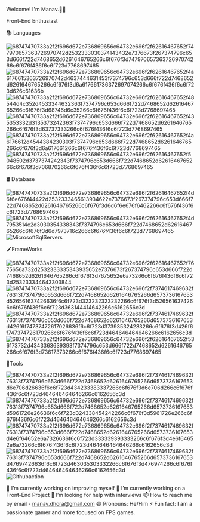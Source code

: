 Welcome! I'm Manav.🙋‍♂️

Front-End Enthusiast

📚 Languages

![68747470733a2f2f696d672e736869656c64732e696f2f62616467652f747970657363726970742d2532333030374143432e7376673f267374796c653d666f722d7468652d6261646765266c6f676f3d74797065736372697074266c6f676f436f6c6f723d7768697465](https://user-images.githubusercontent.com/75903971/235538534-96012ce1-62bb-4313-b133-051ccaf4a3da.svg)![68747470733a2f2f696d672e736869656c64732e696f2f62616467652f4a6176615363726970742d4637444631453f7374796c653d666f722d7468652d6261646765266c6f676f3d6a617661736372697074266c6f676f436f6c6f723d626c61636b](https://user-images.githubusercontent.com/75903971/235538545-64c531e3-2309-4a35-8808-32e4e1028035.svg)![68747470733a2f2f696d672e736869656c64732e696f2f62616467652f48544d4c352d4533344632363f7374796c653d666f722d7468652d6261646765266c6f676f3d68746d6c35266c6f676f436f6c6f723d7768697465](https://user-images.githubusercontent.com/75903971/235538552-859ce4ea-9a77-4b07-a3f5-406f378693e2.svg)![68747470733a2f2f696d672e736869656c64732e696f2f62616467652f435353332d3135373242363f7374796c653d666f722d7468652d6261646765266c6f676f3d63737333266c6f676f436f6c6f723d7768697465](https://user-images.githubusercontent.com/75903971/235538561-8c38502d-b492-46d4-a306-d01ee0d9e036.svg)![68747470733a2f2f696d672e736869656c64732e696f2f62616467652f4a6176612d4544384230303f7374796c653d666f722d7468652d6261646765266c6f676f3d6a617661266c6f676f436f6c6f723d7768697465](https://user-images.githubusercontent.com/75903971/235538570-1d9db858-07d6-40de-9487-d0ad59ceeec1.svg)![68747470733a2f2f696d672e736869656c64732e696f2f62616467652f5048502d3737374242343f7374796c653d666f722d7468652d6261646765266c6f676f3d706870266c6f676f436f6c6f723d7768697465](https://user-images.githubusercontent.com/75903971/235538694-d9fdf0f5-6bac-46df-acae-683b584f3a5f.svg)

🛢 Database

![68747470733a2f2f696d672e736869656c64732e696f2f62616467652f4d6f6e676f44422d2532333465613934622e7376673f267374796c653d666f722d7468652d6261646765266c6f676f3d6d6f6e676f6462266c6f676f436f6c6f723d7768697465](https://user-images.githubusercontent.com/75903971/235538724-5589475e-7bd3-41a8-9e9d-de99751e6a1a.svg)![68747470733a2f2f696d672e736869656c64732e696f2f62616467652f4d7953514c2d3030354338343f7374796c653d666f722d7468652d6261646765266c6f676f3d6d7973716c266c6f676f436f6c6f723d7768697465](https://user-images.githubusercontent.com/75903971/235538741-cfa2c638-4752-416a-9535-67a9bffb00ba.svg)![MicrosoftSqlServers](https://user-images.githubusercontent.com/75903971/235539467-f66a469a-d073-402c-8f27-778cec9b3c14.svg)


🖌️FrameWorks

![68747470733a2f2f696d672e736869656c64732e696f2f62616467652f7675656a732d2532333335343935652e7376673f267374796c653d666f722d7468652d6261646765266c6f676f3d7675652e6a73266c6f676f436f6c6f723d253233344643303844](https://user-images.githubusercontent.com/75903971/235538758-f4ee2d38-846a-4a73-9924-cd387bfe1b37.svg)![68747470733a2f2f696d672e736869656c64732e696f2f7374617469632f76313f7374796c653d666f722d7468652d6261646765266d6573736167653d526561637426636f6c6f723d323232323232266c6f676f3d5265616374266c6f676f436f6c6f723d363144414642266c6162656c3d](https://user-images.githubusercontent.com/75903971/235538762-28a1bc0b-42ee-4d0a-8a3a-8a8491abf297.svg)![68747470733a2f2f696d672e736869656c64732e696f2f7374617469632f76313f7374796c653d666f722d7468652d6261646765266d6573736167653d426f6f74737472617026636f6c6f723d373935324233266c6f676f3d426f6f747374726170266c6f676f436f6c6f723d464646464646266c6162656c3d](https://user-images.githubusercontent.com/75903971/235538790-e7391f27-720b-4187-a718-bfdec3848471.svg)![68747470733a2f2f696d672e736869656c64732e696f2f62616467652f536173732d4343363639393f7374796c653d666f722d7468652d6261646765266c6f676f3d73617373266c6f676f436f6c6f723d7768697465](https://user-images.githubusercontent.com/75903971/235540063-1e1ed430-dbd2-4286-ab7e-d81f5611b030.svg)


🧰Tools

![68747470733a2f2f696d672e736869656c64732e696f2f7374617469632f76313f7374796c653d666f722d7468652d6261646765266d6573736167653d6e706d26636f6c6f723d434233383337266c6f676f3d6e706d266c6f676f436f6c6f723d464646464646266c6162656c3d](https://user-images.githubusercontent.com/75903971/235538827-03ac4b4b-e15f-4f0f-b9ba-fe842752d865.svg)![68747470733a2f2f696d672e736869656c64732e696f2f7374617469632f76313f7374796c653d666f722d7468652d6261646765266d6573736167653d5961726e26636f6c6f723d324338454242266c6f676f3d5961726e266c6f676f436f6c6f723d464646464646266c6162656c3d](https://user-images.githubusercontent.com/75903971/235538831-f6e2fb52-8078-45fb-8882-4733f2b99e03.svg)![68747470733a2f2f696d672e736869656c64732e696f2f7374617469632f76313f7374796c653d666f722d7468652d6261646765266d6573736167653d4e6f64652e6a7326636f6c6f723d333339393333266c6f676f3d4e6f64652e6a73266c6f676f436f6c6f723d464646464646266c6162656c3d](https://user-images.githubusercontent.com/75903971/235538839-f329ee2e-db06-4911-b8c0-9d22fd81acd8.svg)![68747470733a2f2f696d672e736869656c64732e696f2f7374617469632f76313f7374796c653d666f722d7468652d6261646765266d6573736167653d47697426636f6c6f723d463035303332266c6f676f3d476974266c6f676f436f6c6f723d464646464646266c6162656c3d](https://user-images.githubusercontent.com/75903971/235538846-7b09af50-0105-4578-a8b9-3024bf6d5683.svg)![Githubaction](https://user-images.githubusercontent.com/75903971/235539364-a33baa9e-0379-4107-b9c3-e144a681e531.svg)


🔭 I’m currently working on improving myself
🌱 I’m currently working on a Front-End Project
🤔 I’m looking for help with interviews
📫 How to reach me by email - manav.dhora@gmail.com
😄 Pronouns: He/Him
⚡ Fun fact: I am a passionate gamer and more focused on FPS games.

<!---
notendurable/notendurable is a ✨ special ✨ repository because its `README.md` (this file) appears on your GitHub profile.
You can click the Preview link to take a look at your changes.
--->
